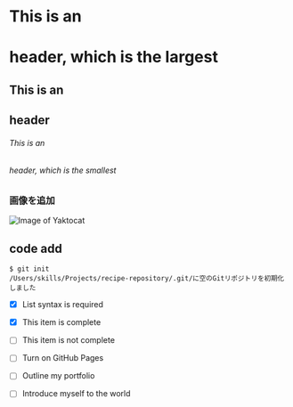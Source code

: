 # This is an <h1> header, which is the largest
## This is an <h2> header
###### This is an <h6> header, which is the smallest

### 画像を追加
  ![Image of Yaktocat](https://octodex.github.com/images/yaktocat.png)
## code add
```
$ git init
/Users/skills/Projects/recipe-repository/.git/に空のGitリポジトリを初期化しました
```
- [x] List syntax is required
- [x] This item is complete
- [ ] This item is not complete
  
- [ ] Turn on GitHub Pages
- [ ] Outline my portfolio
- [ ] Introduce myself to the world
